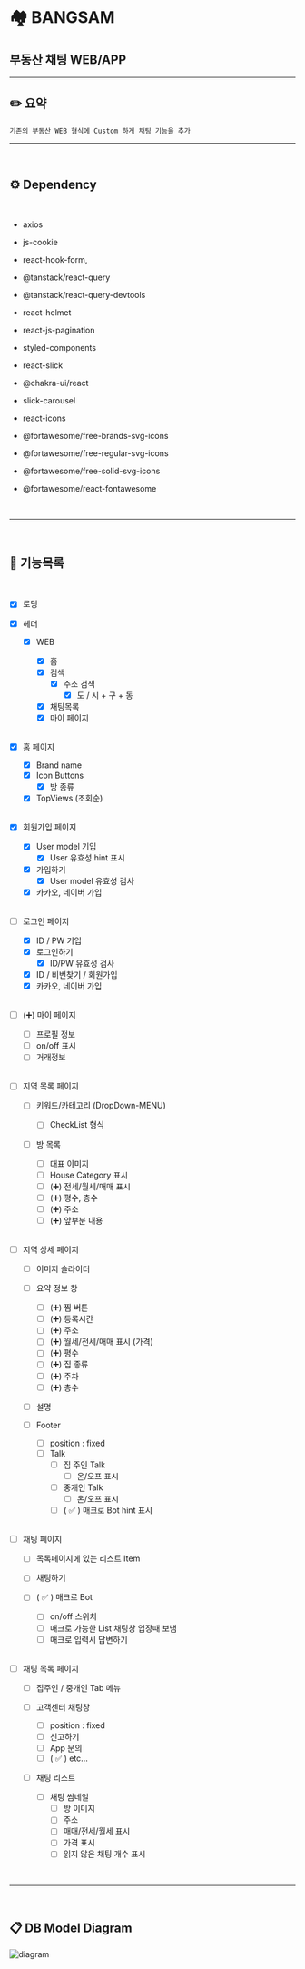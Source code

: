 # 🏘️ BANGSAM

## 부동산 채팅 WEB/APP

---

## ✏️ 요약

    기존의 부동산 WEB 형식에 Custom 하게 채팅 기능을 추가

---

<br />

## ⚙️ Dependency

<br />

- axios
- js-cookie
- react-hook-form,
- @tanstack/react-query
- @tanstack/react-query-devtools
- react-helmet
- react-js-pagination

- styled-components
- react-slick
- @chakra-ui/react
- slick-carousel

- react-icons
- @fortawesome/free-brands-svg-icons
- @fortawesome/free-regular-svg-icons
- @fortawesome/free-solid-svg-icons
- @fortawesome/react-fontawesome

<br />

---

<br />

## 📄 기능목록

<br/>

- [x] 로딩

- [x] 헤더

  - [x] WEB

    - [x] 홈
    - [x] 검색
      - [x] 주소 검색
        - [x] 도 / 시 + 구 + 동
    - [x] 채팅목록
    - [x] 마이 페이지

    <br/>

- [x] 홈 페이지

  - [x] Brand name
  - [x] Icon Buttons
    - [x] 방 종류
  - [x] TopViews (조회순)

  <br/>

- [x] 회원가입 페이지

  - [x] User model 기입
    - [x] User 유효성 hint 표시
  - [x] 가입하기
    - [x] User model 유효성 검사
  - [x] 카카오, 네이버 가입

  <br/>

- [ ] 로그인 페이지

  - [x] ID / PW 기입
  - [x] 로그인하기
    - [x] ID/PW 유효성 검사
  - [x] ID / 비번찾기 / 회원가입
  - [x] 카카오, 네이버 가입

  <br/>

- [ ] (➕) 마이 페이지

  - [ ] 프로필 정보
  - [ ] on/off 표시
  - [ ] 거래정보

  <br/>

- [ ] 지역 목록 페이지

  - [ ] 키워드/카테고리 (DropDown-MENU)
    - [ ] CheckList 형식
  - [ ] 방 목록

    - [ ] 대표 이미지
    - [ ] House Category 표시
    - [ ] (➕) 전세/월세/매매 표시
    - [ ] (➕) 평수, 층수
    - [ ] (➕) 주소
    - [ ] (➕) 앞부분 내용

    <br/>

- [ ] 지역 상세 페이지

  - [ ] 이미지 슬라이더
  - [ ] 요약 정보 창

    - [ ] (➕) 찜 버튼
    - [ ] (➕) 등록시간
    - [ ] (➕) 주소
    - [ ] (➕) 월세/전세/매매 표시 (가격)
    - [ ] (➕) 평수
    - [ ] (➕) 집 종류
    - [ ] (➕) 주차
    - [ ] (➕) 층수

  - [ ] 설명
  - [ ] Footer

    - [ ] position : fixed
    - [ ] Talk
      - [ ] 집 주인 Talk
        - [ ] 온/오프 표시
      - [ ] 중개인 Talk
        - [ ] 온/오프 표시
      - [ ] ( ✅ ) 매크로 Bot hint 표시

    <br/>

- [ ] 채팅 페이지

  - [ ] 목록페이지에 있는 리스트 Item
  - [ ] 채팅하기
  - [ ] ( ✅ ) 매크로 Bot

    - [ ] on/off 스위치
    - [ ] 매크로 가능한 List 채팅창 입장때 보냄
    - [ ] 매크로 입력시 답변하기

    <br />

- [ ] 채팅 목록 페이지

  - [ ] 집주인 / 중개인 Tab 메뉴
  - [ ] 고객센터 채팅창
    - [ ] position : fixed
    - [ ] 신고하기
    - [ ] App 문의
    - [ ] ( ✅ ) etc...
  - [ ] 채팅 리스트

    - [ ] 채팅 썸네일
      - [ ] 방 이미지
      - [ ] 주소
      - [ ] 매매/전세/월세 표시
      - [ ] 가격 표시
      - [ ] 읽지 않은 채팅 개수 표시

<br />

---

<br />

## 📋 DB Model Diagram

![diagram](https://velog.velcdn.com/images/hugh0223/post/e6abb1ec-5b59-4b1c-9028-35ae68a412c7/image.png)

<br />
